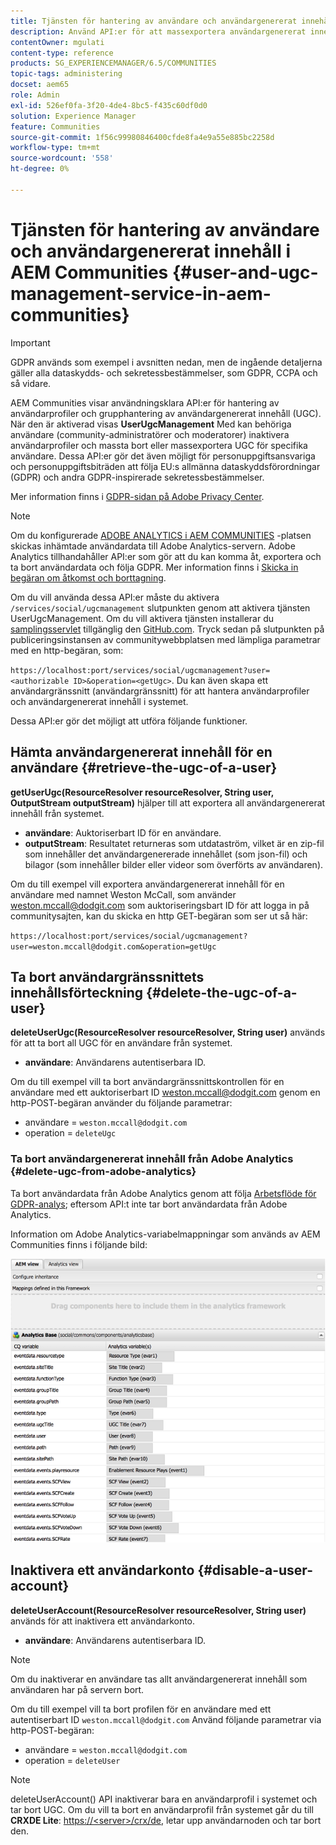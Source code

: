 ```yaml
---
title: Tjänsten för hantering av användare och användargenererat innehåll i AEM Communities
description: Använd API:er för att massexportera användargenererat innehåll och inaktivera användarkontot.
contentOwner: mgulati
content-type: reference
products: SG_EXPERIENCEMANAGER/6.5/COMMUNITIES
topic-tags: administering
docset: aem65
role: Admin
exl-id: 526ef0fa-3f20-4de4-8bc5-f435c60df0d0
solution: Experience Manager
feature: Communities
source-git-commit: 1f56c99980846400cfde8fa4e9a55e885bc2258d
workflow-type: tm+mt
source-wordcount: '558'
ht-degree: 0%

---
```


# Tjänsten för hantering av användare och användargenererat innehåll i AEM Communities {#user-and-ugc-management-service-in-aem-communities}

>[!IMPORTANT]
>
>GDPR används som exempel i avsnitten nedan, men de ingående detaljerna gäller alla dataskydds- och sekretessbestämmelser, som GDPR, CCPA och så vidare.

AEM Communities visar användningsklara API:er för hantering av användarprofiler och grupphantering av användargenererat innehåll (UGC). När den är aktiverad visas **UserUgcManagement** Med kan behöriga användare (community-administratörer och moderatorer) inaktivera användarprofiler och massta bort eller massexportera UGC för specifika användare. Dessa API:er gör det även möjligt för personuppgiftsansvariga och personuppgiftsbiträden att följa EU:s allmänna dataskyddsförordningar (GDPR) och andra GDPR-inspirerade sekretessbestämmelser.

Mer information finns i [GDPR-sidan på Adobe Privacy Center](https://www.adobe.com/privacy/general-data-protection-regulation.html).

>[!NOTE]
>
>Om du konfigurerade [ADOBE ANALYTICS i AEM COMMUNITIES](/help/communities/analytics.md) -platsen skickas inhämtade användardata till Adobe Analytics-servern. Adobe Analytics tillhandahåller API:er som gör att du kan komma åt, exportera och ta bort användardata och följa GDPR. Mer information finns i [Skicka in begäran om åtkomst och borttagning](https://experienceleague.adobe.com/docs/analytics/admin/data-governance/gdpr-submit-access-delete.html).

Om du vill använda dessa API:er måste du aktivera `/services/social/ugcmanagement` slutpunkten genom att aktivera tjänsten UserUgcManagement. Om du vill aktivera tjänsten installerar du [samplingsservlet](https://github.com/Adobe-Marketing-Cloud/aem-communities-ugc-migration/tree/main/bundles/communities-ugc-management-servlet) tillgänglig den [GitHub.com](https://github.com/Adobe-Marketing-Cloud/aem-communities-ugc-migration/tree/main/bundles/communities-ugc-management-servlet). Tryck sedan på slutpunkten på publiceringsinstansen av communitywebbplatsen med lämpliga parametrar med en http-begäran, som:

`https://localhost:port/services/social/ugcmanagement?user=<authorizable ID>&operation=<getUgc>`. Du kan även skapa ett användargränssnitt (användargränssnitt) för att hantera användarprofiler och användargenererat innehåll i systemet.

Dessa API:er gör det möjligt att utföra följande funktioner.

## Hämta användargenererat innehåll för en användare {#retrieve-the-ugc-of-a-user}

**getUserUgc(ResourceResolver resourceResolver, String user, OutputStream outputStream)** hjälper till att exportera all användargenererat innehåll från systemet.

* **användare**: Auktoriserbart ID för en användare.
* **outputStream**: Resultatet returneras som utdataström, vilket är en zip-fil som innehåller det användargenererade innehållet (som json-fil) och bilagor (som innehåller bilder eller videor som överförts av användaren).

Om du till exempel vill exportera användargenererat innehåll för en användare med namnet Weston McCall, som använder weston.mccall@dodgit.com som auktoriseringsbart ID för att logga in på communitysajten, kan du skicka en http GET-begäran som ser ut så här:

`https://localhost:port/services/social/ugcmanagement?user=weston.mccall@dodgit.com&operation=getUgc`

## Ta bort användargränssnittets innehållsförteckning {#delete-the-ugc-of-a-user}

**deleteUserUgc(ResourceResolver resourceResolver, String user)** används för att ta bort all UGC för en användare från systemet.

* **användare**: Användarens autentiserbara ID.

Om du till exempel vill ta bort användargränssnittskontrollen för en användare med ett auktoriserbart ID weston.mccall@dodgit.com genom en http-POST-begäran använder du följande parametrar:

* användare = `weston.mccall@dodgit.com`
* operation = `deleteUgc`

### Ta bort användargenererat innehåll från Adobe Analytics {#delete-ugc-from-adobe-analytics}

Ta bort användardata från Adobe Analytics genom att följa [Arbetsflöde för GDPR-analys](https://experienceleague.adobe.com/docs/analytics/admin/data-governance/an-gdpr-workflow.html); eftersom API:t inte tar bort användardata från Adobe Analytics.

Information om Adobe Analytics-variabelmappningar som används av AEM Communities finns i följande bild:

![AEM communityvariabelmappning för Adobe Analytics](assets/analytics-communities-mapping.png)

## Inaktivera ett användarkonto {#disable-a-user-account}

**deleteUserAccount(ResourceResolver resourceResolver, String user)** används för att inaktivera ett användarkonto.

* **användare**: Användarens autentiserbara ID.

>[!NOTE]
>
>Om du inaktiverar en användare tas allt användargenererat innehåll som användaren har på servern bort.

Om du till exempel vill ta bort profilen för en användare med ett autentiserbart ID `weston.mccall@dodgit.com` Använd följande parametrar via http-POST-begäran:

* användare = `weston.mccall@dodgit.com`
* operation = `deleteUser`

>[!NOTE]
>
>deleteUserAccount() API inaktiverar bara en användarprofil i systemet och tar bort UGC. Om du vill ta bort en användarprofil från systemet går du till **CRXDE Lite**: [https://&lt;server>/crx/de](https://localhost:4502/crx/de), letar upp användarnoden och tar bort den.
